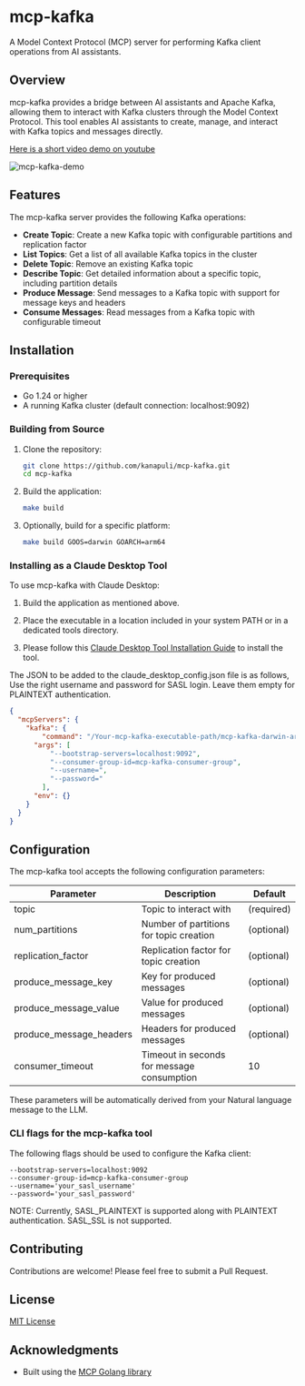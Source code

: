 # mcp-kafka

A Model Context Protocol (MCP) server for performing Kafka client operations from AI assistants.

## Overview

mcp-kafka provides a bridge between AI assistants and Apache Kafka, allowing them to interact with Kafka clusters through the Model Context Protocol. This tool enables AI assistants to create, manage, and interact with Kafka topics and messages directly.

[Here is a short video demo on youtube](https://youtu.be/Jw39kJJOCck)

![mcp-kafka-demo](./static/demo.gif)

## Features

The mcp-kafka server provides the following Kafka operations:

- **Create Topic**: Create a new Kafka topic with configurable partitions and replication factor
- **List Topics**: Get a list of all available Kafka topics in the cluster
- **Delete Topic**: Remove an existing Kafka topic
- **Describe Topic**: Get detailed information about a specific topic, including partition details
- **Produce Message**: Send messages to a Kafka topic with support for message keys and headers
- **Consume Messages**: Read messages from a Kafka topic with configurable timeout

## Installation

### Prerequisites

- Go 1.24 or higher
- A running Kafka cluster (default connection: localhost:9092)

### Building from Source

1. Clone the repository:
   ```bash
   git clone https://github.com/kanapuli/mcp-kafka.git
   cd mcp-kafka
   ```

2. Build the application:
   ```bash
   make build
   ```

3. Optionally, build for a specific platform:
   ```bash
   make build GOOS=darwin GOARCH=arm64
   ```

### Installing as a Claude Desktop Tool

To use mcp-kafka with Claude Desktop:

1. Build the application as mentioned above.

2. Place the executable in a location included in your system PATH or in a dedicated tools directory.

3. Please follow this [Claude Desktop Tool Installation Guide](https://modelcontextprotocol.io/quickstart/user) to install the tool.

The JSON to be added to the claude_desktop_config.json file is as follows,
Use the right username and password for SASL login. Leave them empty for PLAINTEXT authentication.

```json
{
  "mcpServers": {
    "kafka": {
	    "command": "/Your-mcp-kafka-executable-path/mcp-kafka-darwin-arm64",
      "args": [
          "--bootstrap-servers=localhost:9092",
          "--consumer-group-id=mcp-kafka-consumer-group",
          "--username=",
          "--password="
        ],
      "env": {}
    }
  }
}
```

## Configuration

The mcp-kafka tool accepts the following configuration parameters:

| Parameter | Description | Default |
|-----------|-------------|---------|
| topic | Topic to interact with | (required) |
| num_partitions | Number of partitions for topic creation | (optional) |
| replication_factor | Replication factor for topic creation | (optional) |
| produce_message_key | Key for produced messages | (optional) |
| produce_message_value | Value for produced messages | (optional) |
| produce_message_headers | Headers for produced messages | (optional) |
| consumer_timeout | Timeout in seconds for message consumption | 10 |

These parameters will be automatically derived from your Natural language message to the LLM.


### CLI flags for the mcp-kafka tool

The following flags should be used to configure the Kafka client:

```
--bootstrap-servers=localhost:9092
--consumer-group-id=mcp-kafka-consumer-group
--username='your_sasl_username'
--password='your_sasl_password'

```

NOTE: Currently, SASL_PLAINTEXT is supported along with PLAINTEXT authentication. SASL_SSL is not supported.

## Contributing

Contributions are welcome! Please feel free to submit a Pull Request.

## License

[MIT License](LICENSE)

## Acknowledgments

- Built using the [MCP Golang library](https://github.com/metoro-io/mcp-golang)
